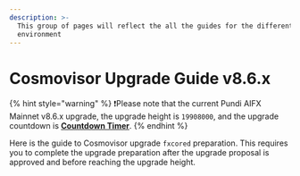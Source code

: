 ```yaml
---
description: >-
  This group of pages will reflect the all the guides for the different
  environment
---
```


# Cosmovisor Upgrade Guide v8.6.x

{% hint style="warning" %}
❗️Please note that the current Pundi AIFX Mainnet v8.6.x upgrade, the upgrade height is `19908000`, and the upgrade countdown is [**Countdown Timer**](https://pundiscan.io/pundiaifx/block/countdown/19908000).
{% endhint %}

Here is the guide to Cosmovisor upgrade `fxcored` preparation. This requires you to complete the upgrade preparation after the upgrade proposal is approved and before reaching the upgrade height.
